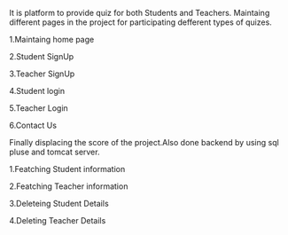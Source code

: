 It is platform to provide quiz for both Students and Teachers.
Maintaing different pages in the project for participating defferent types of quizes.

1.Maintaing home page 

2.Student SignUp

3.Teacher SignUp

4.Student login 

5.Teacher Login

6.Contact Us

Finally displacing the score of the project.Also done backend by using sql pluse and tomcat server.

1.Featching Student information

2.Featching Teacher information

3.Deleteing Student Details

4.Deleting Teacher Details

